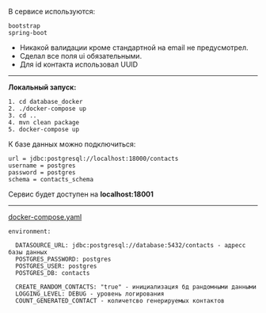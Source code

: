В сервисе используются:

    bootstrap
    spring-boot

- Никакой валидации кроме стандартной на email не предусмотрел. 
- Сделал все поля ui обязательными.
- Для id контакта использовал UUID

---
**Локальный запуск:**

    1. cd database_docker
    2. ./docker-compose up
    3. cd ..
    4. mvn clean package
    5. docker-compose up

К базе данных можно подключиться:

    url = jdbc:postgresql://localhost:18000/contacts
    username = postgres
    password = postgres
    schema = contacts_schema

Сервис будет доступен на **localhost:18001**

---

[docker-compose.yaml](docker-compose.yaml)

    environment:

      DATASOURCE_URL: jdbc:postgresql://database:5432/contacts - адресс базы данных
      POSTGRES_PASSWORD: postgres
      POSTGRES_USER: postgres
      POSTGRES_DB: contacts

      CREATE_RANDOM_CONTACTS: "true" - инициализация бд рандомными данными
      LOGGING_LEVEL: DEBUG - уровень логирования
      COUNT_GENERATED_CONTACT - количетсво генерируемых контактов

